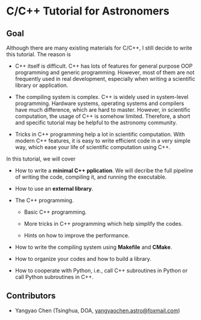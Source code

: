 C/C++ Tutorial for Astronomers
==========================================================

Goal 
----------

Although there are many existing materials for C/C++, I still decide to write this tutorial. 
The reason is 

- C++ itself is difficult. C++ has lots of features for general purpose OOP programming and 
  generic programming. However, most of them are not frequently used in real development, 
  especially when writing a scientific library or application.

- The compiling system is complex. C++ is widely used in system-level programming. 
  Hardware systems, operating systems and compilers have much difference, which are hard 
  to master.
  However, in scientific computation, the usage of C++ is somehow limited. Therefore, 
  a short and specific tutorial may be helpful to the astronomy community.

- Tricks in C++ programming help a lot in scientific computation. With modern C++ 
  features, it is easy to write efficient code in a very simple way, which ease your 
  life of scientific computation using C++.
  
In this tutorial, we will cover

- How to write a **minimal C++ pplication**. We will decribe the full pipeline of writing the code, 
  compiling it, and running the executable.

- How to use an **external library**.

- The C++ programming. 
  
   - Basic C++ programming.

   - More tricks in C++ programming which help simplify the codes.

   - Hints on how to improve the performance.

- How to write the compiling system using **Makefile** and **CMake**.

- How to organize your codes and how to build a library.

- How to cooperate with Python, i.e., call C++ subroutines in Python or call Python subroutines in C++.

Contributors
--------------

- Yangyao Chen (Tsinghua, DOA, [yangyaochen.astro@foxmail.com](mailto:yangyaochen.astro@foxmail.com))

